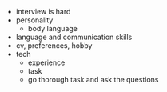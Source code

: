 * interview is hard
* personality
  * body language
* language and communication skills
* cv, preferences, hobby
* tech
  * experience 
  * task
  * go thorough task and ask the questions

